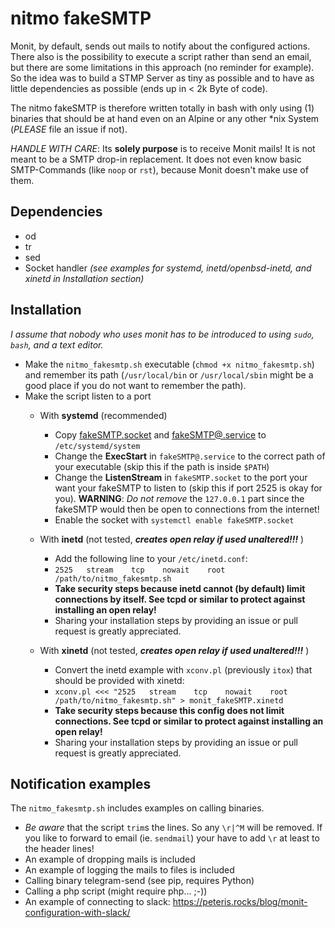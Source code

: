 # nitmo fakeSMTP

Monit, by default, sends out mails to notify about the configured actions. There also is the possibility to execute a script rather than send an email, but there are some limitations in this approach (no reminder for example). So the idea was to build a STMP Server as tiny as possible and to have as little dependencies as possible (ends up in < 2k Byte of code).

The nitmo fakeSMTP is therefore written totally in bash with only using (1) binaries that should be at hand even on an Alpine or any other \*nix System (*PLEASE* file an issue if not).

*HANDLE WITH CARE*: Its **solely purpose** is to receive Monit mails! It is not meant to be a SMTP drop-in replacement. It does not even know basic SMTP-Commands (like `noop` or `rst`), because Monit doesn't make use of them.


## Dependencies

* od
* tr
* sed
* Socket handler *(see examples for systemd, inetd/openbsd-inetd, and xinetd in Installation section)*


## Installation
*I assume that nobody who uses monit has to be introduced to using `sudo`, `bash`, and a text editor.*

* Make the `nitmo_fakesmtp.sh` executable (`chmod +x nitmo_fakesmtp.sh`) and remember its path (`/usr/local/bin` or `/usr/local/sbin` might be a good place if you do not want to remember the path).
* Make the script listen to a port
  * With **systemd** (recommended)
    * Copy [fakeSMTP.socket](fakeSMTP.socket) and [fakeSMTP@.service](fakeSMTP@.service) to `/etc/systemd/system`
    * Change the **ExecStart** in `fakeSMTP@.service` to the correct path of your executable (skip this if the path is inside `$PATH`)
    * Change the **ListenStream** in `fakeSMTP.socket` to the port your want your fakeSMTP to listen to (skip this if port 2525 is okay for you). **WARNING**: *Do not remove* the `127.0.0.1` part since the fakeSMTP would then be open to connections from the internet!
    * Enable the socket with `systemctl enable fakeSMTP.socket`

  * With **inetd** (not tested, ***creates open relay if used unaltered!!!*** )
    * Add the following line to your `/etc/inetd.conf`:
    * `2525   stream    tcp    nowait    root    /path/to/nitmo_fakesmtp.sh`
    * **Take security steps because inetd cannot (by default) limit connections by itself. See tcpd or similar to protect against installing an open relay!**
    * Sharing your installation steps by providing an issue or pull request is greatly appreciated.
  
  * With **xinetd** (not tested, ***creates open relay if used unaltered!!!*** )
    * Convert the inetd example with `xconv.pl` (previously `itox`) that should be provided with xinetd:
    * `xconv.pl <<< "2525   stream    tcp    nowait    root    /path/to/nitmo_fakesmtp.sh" > monit_fakeSMTP.xinetd`
    * **Take security steps because this config does not limit connections. See tcpd or similar to protect against installing an open relay!**
    * Sharing your installation steps by providing an issue or pull request is greatly appreciated.

## Notification examples

The `nitmo_fakesmtp.sh` includes examples on calling binaries.

* *Be aware* that the script `trim`s the lines. So any `\r|^M` will be removed. If you like to forward to email (ie. `sendmail`) your have to add `\r` at least to the header lines!
* An example of dropping mails is included
* An example of logging the mails to files is included
* Calling binary telegram-send (see pip, requires Python)
* Calling a php script (might require php... ;-))
* An example of connecting to slack: https://peteris.rocks/blog/monit-configuration-with-slack/
